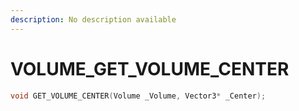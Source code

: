 ```yaml
---
description: No description available 
---
```


# VOLUME\_GET_VOLUME_CENTER

```cpp
void GET_VOLUME_CENTER(Volume _Volume, Vector3* _Center);
```